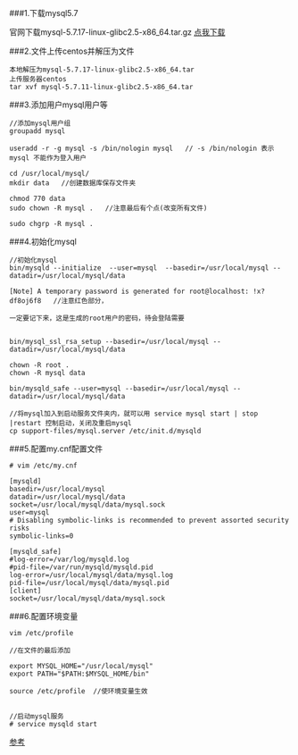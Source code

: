 
###1.下载mysql5.7

官网下载mysql-5.7.17-linux-glibc2.5-x86_64.tar.gz 
<a href="https://cdn.mysql.com//Downloads/MySQL-5.7/mysql-5.7.17-linux-glibc2.5-x86_64.tar.gz">点我下载</a>


###2.文件上传centos并解压为文件
```
本地解压为mysql-5.7.17-linux-glibc2.5-x86_64.tar  
上传服务器centos
tar xvf mysql-5.7.11-linux-glibc2.5-x86_64.tar
```
###3.添加用户mysql用户等
```
//添加mysql用户组
groupadd mysql  

useradd -r -g mysql -s /bin/nologin mysql   // -s /bin/nologin 表示mysql 不能作为登入用户

cd /usr/local/mysql/
mkdir data   //创建数据库保存文件夹

chmod 770 data
sudo chown -R mysql .   //注意最后有个点(改变所有文件)

sudo chgrp -R mysql .
```
###4.初始化mysql
```
//初始化mysql
bin/mysqld --initialize  --user=mysql  --basedir=/usr/local/mysql --datadir=/usr/local/mysql/data

[Note] A temporary password is generated for root@localhost: !x?df8oj6f8   //注意红色部分，

一定要记下来，这是生成的root用户的密码，待会登陆需要


bin/mysql_ssl_rsa_setup --basedir=/usr/local/mysql --datadir=/usr/local/mysql/data 

chown -R root .
chown -R mysql data

bin/mysqld_safe --user=mysql --basedir=/usr/local/mysql --datadir=/usr/local/mysql/data

//将mysql加入到启动服务文件夹内，就可以用 service mysql start | stop |restart 控制启动，关闭及重启mysql 
cp support-files/mysql.server /etc/init.d/mysqld 
```
###5.配置my.cnf配置文件

```
# vim /etc/my.cnf

[mysqld]
basedir=/usr/local/mysql
datadir=/usr/local/mysql/data
socket=/usr/local/mysql/data/mysql.sock
user=mysql
# Disabling symbolic-links is recommended to prevent assorted security risks
symbolic-links=0

[mysqld_safe]
#log-error=/var/log/mysqld.log
#pid-file=/var/run/mysqld/mysqld.pid
log-error=/usr/local/mysql/data/mysql.log
pid-file=/usr/local/mysql/data/mysql.pid
[client]
socket=/usr/local/mysql/data/mysql.sock

```
###6.配置环境变量
```
vim /etc/profile

//在文件的最后添加

export MYSQL_HOME="/usr/local/mysql"
export PATH="$PATH:$MYSQL_HOME/bin"

source /etc/profile  //使环境变量生效


//启动mysql服务
# service mysqld start
```
<a href="http://blog.csdn.net/qq_30949367/article/details/51065879">参考</a>

